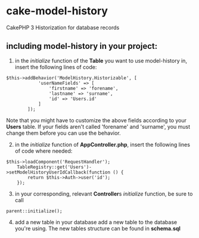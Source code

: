 # cake-model-history
CakePHP 3 Historization for database records

## including model-history in your project:
1. in the *initialize* function of the **Table** you want to use model-history in, insert the following lines of code:

```
$this->addBehavior('ModelHistory.Historizable', [
            'userNameFields' => [
                'firstname' => 'forename',
                'lastname' => 'surname',
                'id' => 'Users.id'
            ]
        ]);
```

Note that you might have to customize the above fields according to your **Users** table. If your fields aren't called 'forename' and 'surname', you must change them before you can use the behavior.

2. in the *initialize*  function of **AppController.php**, insert the following lines of code where needed:

```
$this->loadComponent('RequestHandler');
    TableRegistry::get('Users')->setModelHistoryUserIdCallback(function () {
        return $this->Auth->user('id');
    });
```

3. in your corresponding, relevant **Controller**s *initialize* function, be sure to call

```
parent::initialize();
```

4. add a new table in your database
add a new table to the database you're using. The new tables structure can be found in **schema.sql**